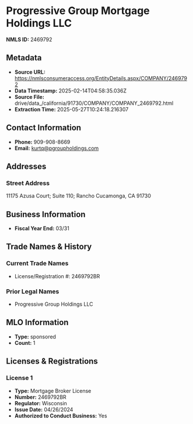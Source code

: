# Progressive Group Mortgage Holdings LLC

**NMLS ID:** 2469792

## Metadata
- **Source URL:** https://nmlsconsumeraccess.org/EntityDetails.aspx/COMPANY/2469792
- **Data Timestamp:** 2025-02-14T04:58:35.036Z
- **Source File:** drive/data_/california/91730/COMPANY/COMPANY_2469792.html
- **Extraction Time:** 2025-05-27T10:24:18.216307

## Contact Information
- **Phone:** 909-908-8669
- **Email:** kurtq@pgroupholdings.com

## Addresses
### Street Address
11175 Azusa Court; Suite 110; Rancho Cucamonga, CA 91730

## Business Information
- **Fiscal Year End:** 03/31

## Trade Names & History
### Current Trade Names
- License/Registration #: 2469792BR

### Prior Legal Names
- Progressive Group Holdings LLC

## MLO Information
- **Type:** sponsored
- **Count:** 1

## Licenses & Registrations

### License 1
- **Type:** Mortgage Broker License
- **Number:** 2469792BR
- **Regulator:** Wisconsin
- **Issue Date:** 04/26/2024
- **Authorized to Conduct Business:** Yes
